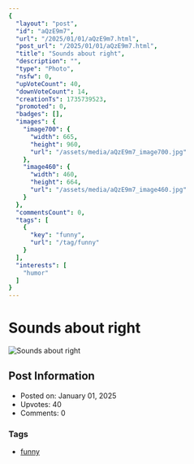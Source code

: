 ```yaml
---
{
  "layout": "post",
  "id": "aQzE9m7",
  "url": "/2025/01/01/aQzE9m7.html",
  "post_url": "/2025/01/01/aQzE9m7.html",
  "title": "Sounds about right",
  "description": "",
  "type": "Photo",
  "nsfw": 0,
  "upVoteCount": 40,
  "downVoteCount": 14,
  "creationTs": 1735739523,
  "promoted": 0,
  "badges": [],
  "images": {
    "image700": {
      "width": 665,
      "height": 960,
      "url": "/assets/media/aQzE9m7_image700.jpg"
    },
    "image460": {
      "width": 460,
      "height": 664,
      "url": "/assets/media/aQzE9m7_image460.jpg"
    }
  },
  "commentsCount": 0,
  "tags": [
    {
      "key": "funny",
      "url": "/tag/funny"
    }
  ],
  "interests": [
    "humor"
  ]
}
---
```


# Sounds about right

![Sounds about right](/assets/media/aQzE9m7_image700.jpg)

## Post Information

- Posted on: January 01, 2025
- Upvotes: 40
- Comments: 0

### Tags

- [funny](/tag/funny)
